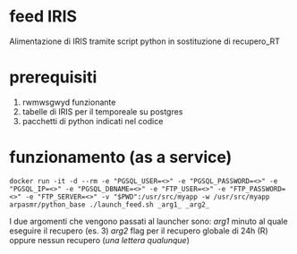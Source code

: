 # feed IRIS
Alimentazione di IRIS tramite script python in sostituzione di recupero_RT

# prerequisiti
1. rwmwsgwyd funzionante
2. tabelle di IRIS per il temporeale su postgres
3. pacchetti di python indicati nel codice

# funzionamento (as a service)
```
docker run -it -d --rm -e "PGSQL_USER=<>" -e "PGSQL_PASSWORD=<>" -e "PGSQL_IP=<>" -e "PGSQL_DBNAME=<>" -e "FTP_USER=<>" -e "FTP_PASSWORD=<>" -e "FTP_SERVER=<>" -v "$PWD":/usr/src/myapp -w /usr/src/myapp arpasmr/python_base ./launch_feed.sh _arg1_ _arg2_
```
I due argomenti che vengono passati al launcher sono:
_arg1_ minuto al quale eseguire il recupero (es. 3)
_arg2_ flag per il recupero globale di 24h (R) oppure nessun recupero (_una lettera qualunque_)
